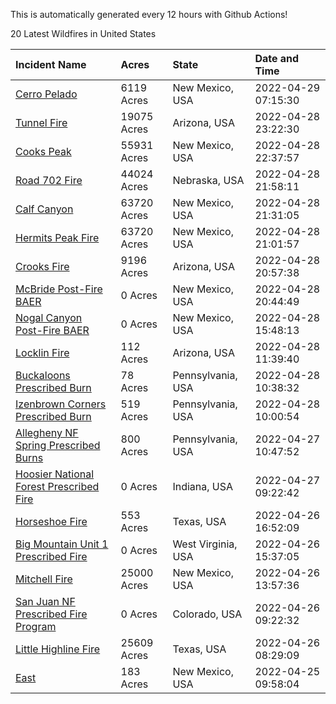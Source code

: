 This is automatically generated every 12 hours with Github Actions!

20 Latest Wildfires in United States

 | Incident Name | Acres | State | Date and Time |
|:---|:---|:---|:---|
| [Cerro Pelado](https://inciweb.nwcg.gov/incident/8075/) | 6119 Acres | New Mexico, USA | 2022-04-29 07:15:30 |
| [Tunnel Fire](https://inciweb.nwcg.gov/incident/8068/) | 19075 Acres | Arizona, USA | 2022-04-28 23:22:30 |
| [Cooks Peak](https://inciweb.nwcg.gov/incident/8066/) | 55931 Acres | New Mexico, USA | 2022-04-28 22:37:57 |
| [Road 702 Fire](https://inciweb.nwcg.gov/incident/8081/) | 44024 Acres | Nebraska, USA | 2022-04-28 21:58:11 |
| [Calf Canyon](https://inciweb.nwcg.gov/incident/8069/) | 63720 Acres | New Mexico, USA | 2022-04-28 21:31:05 |
| [Hermits Peak Fire](https://inciweb.nwcg.gov/incident/8049/) | 63720 Acres | New Mexico, USA | 2022-04-28 21:01:57 |
| [Crooks Fire](https://inciweb.nwcg.gov/incident/8067/) | 9196 Acres | Arizona, USA | 2022-04-28 20:57:38 |
| [McBride Post-Fire BAER](https://inciweb.nwcg.gov/incident/8080/) | 0 Acres | New Mexico, USA | 2022-04-28 20:44:49 |
| [Nogal Canyon Post-Fire BAER](https://inciweb.nwcg.gov/incident/8072/) | 0 Acres | New Mexico, USA | 2022-04-28 15:48:13 |
| [Locklin Fire](https://inciweb.nwcg.gov/incident/8083/) | 112 Acres | Arizona, USA | 2022-04-28 11:39:40 |
| [Buckaloons Prescribed Burn](https://inciweb.nwcg.gov/incident/8085/) | 78 Acres | Pennsylvania, USA | 2022-04-28 10:38:32 |
| [Izenbrown Corners Prescribed Burn](https://inciweb.nwcg.gov/incident/8087/) | 519 Acres | Pennsylvania, USA | 2022-04-28 10:00:54 |
| [Allegheny NF Spring Prescribed Burns](https://inciweb.nwcg.gov/incident/8084/) | 800 Acres | Pennsylvania, USA | 2022-04-27 10:47:52 |
| [Hoosier National Forest Prescribed Fire ](https://inciweb.nwcg.gov/incident/7887/) | 0 Acres | Indiana, USA | 2022-04-27 09:22:42 |
| [Horseshoe Fire](https://inciweb.nwcg.gov/incident/8071/) | 553 Acres | Texas, USA | 2022-04-26 16:52:09 |
| [Big Mountain Unit 1 Prescribed Fire](https://inciweb.nwcg.gov/incident/8082/) | 0 Acres | West Virginia, USA | 2022-04-26 15:37:05 |
| [Mitchell Fire](https://inciweb.nwcg.gov/incident/8077/) | 25000 Acres | New Mexico, USA | 2022-04-26 13:57:36 |
| [San Juan NF Prescribed Fire Program](https://inciweb.nwcg.gov/incident/6288/) | 0 Acres | Colorado, USA | 2022-04-26 09:22:32 |
| [Little Highline Fire](https://inciweb.nwcg.gov/incident/8079/) | 25609 Acres | Texas, USA | 2022-04-26 08:29:09 |
| [East](https://inciweb.nwcg.gov/incident/8074/) | 183 Acres | New Mexico, USA | 2022-04-25 09:58:04 |

